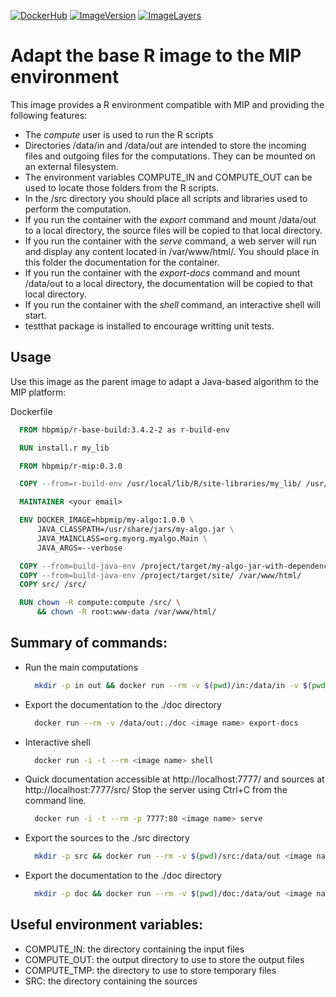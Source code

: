 [![DockerHub](https://img.shields.io/badge/docker-hbpmip%r--mip-008bb8.svg)](https://hub.docker.com/r/hbpmip/r-mip/) [![ImageVersion](https://images.microbadger.com/badges/version/hbpmip/r-mip.svg)](https://hub.docker.com/r/hbpmip/r-mip/tags "hbpmip/r-mip image tags") [![ImageLayers](https://images.microbadger.com/badges/image/hbpmip/r-mip.svg)](https://microbadger.com/#/images/hbpmip/r-mip "hbpmip/r-mip on microbadger")

# Adapt the base R image to the MIP environment

This image provides a R environment compatible with MIP and providing the following features:

* The *compute* user is used to run the R scripts
* Directories /data/in and /data/out are intended to store the incoming files
  and outgoing files for the computations. They can be mounted on an external filesystem.
* The environment variables COMPUTE_IN and COMPUTE_OUT can be used to locate those folders from the R scripts.
* In the /src directory you should place all scripts and libraries used to perform the computation.
* If you run the container with the *export* command and mount /data/out to a local directory,
  the source files will be copied to that local directory.
* If you run the container with the *serve* command, a web server will run and display any content located in /var/www/html/.
  You should place in this folder the documentation for the container.
* If you run the container with the *export-docs* command and mount /data/out to a local directory,
  the documentation will be copied to that local directory.
* If you run the container with the *shell* command, an interactive shell will start.
* testthat package is installed to encourage writting unit tests.

## Usage

Use this image as the parent image to adapt a Java-based algorithm to the MIP platform:

Dockerfile
```dockerfile
  FROM hbpmip/r-base-build:3.4.2-2 as r-build-env

  RUN install.r my_lib

  FROM hbpmip/r-mip:0.3.0

  COPY --from=r-build-env /usr/local/lib/R/site-libraries/my_lib/ /usr/local/lib/R/site-libraries/my_lib/

  MAINTAINER <your email>

  ENV DOCKER_IMAGE=hbpmip/my-algo:1.0.0 \
      JAVA_CLASSPATH=/usr/share/jars/my-algo.jar \
      JAVA_MAINCLASS=org.myorg.myalgo.Main \
      JAVA_ARGS=--verbose

  COPY --from=build-java-env /project/target/my-algo-jar-with-dependencies.jar /usr/share/jars/my-algo.jar
  COPY --from=build-java-env /project/target/site/ /var/www/html/
  COPY src/ /src/

  RUN chown -R compute:compute /src/ \
      && chown -R root:www-data /var/www/html/
```

## Summary of commands:

* Run the main computations

  ```sh
    mkdir -p in out && docker run --rm -v $(pwd)/in:/data/in -v $(pwd)/out:/data/out <image name> compute
  ````

* Export the documentation to the ./doc directory

  ```sh
    docker run --rm -v /data/out:./doc <image name> export-docs
  ```

* Interactive shell

  ```sh
    docker run -i -t --rm <image name> shell
  ```

* Quick documentation accessible at http://localhost:7777/ and sources at http://localhost:7777/src/
  Stop the server using Ctrl+C from the command line.

  ```sh
    docker run -i -t --rm -p 7777:80 <image name> serve
  ```

* Export the sources to the ./src directory

  ```sh
    mkdir -p src && docker run --rm -v $(pwd)/src:/data/out <image name> export
  ```

* Export the documentation to the ./doc directory

  ```sh
    mkdir -p doc && docker run --rm -v $(pwd)/doc:/data/out <image name> export-docs
  ```

## Useful environment variables:

* COMPUTE_IN: the directory containing the input files
* COMPUTE_OUT: the output directory to use to store the output files
* COMPUTE_TMP: the directory to use to store temporary files
* SRC: the directory containing the sources
